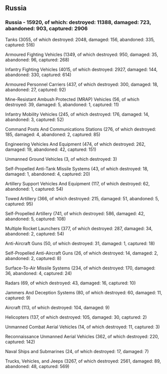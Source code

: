 
 
 ## Russia
 
 ### Russia - 15920, of which: destroyed: 11388, damaged: 723, abandoned: 903, captured: 2906

 

 

 Tanks (3055, of which destroyed: 2048, damaged: 156, abandoned: 335, captured: 516)

 Armoured Fighting Vehicles (1349, of which destroyed: 950, damaged: 35, abandoned: 96, captured: 268)

 Infantry Fighting Vehicles (4015, of which destroyed: 2927, damaged: 144, abandoned: 330, captured: 614)

 Armoured Personnel Carriers (437, of which destroyed: 300, damaged: 18, abandoned: 27, captured: 92)

 Mine-Resistant Ambush Protected (MRAP) Vehicles (56, of which destroyed: 39, damaged: 5, abandoned: 1, captured: 11)

 Infantry Mobility Vehicles (245, of which destroyed: 176, damaged: 14, abandoned: 3, captured: 52)

 Command Posts And Communications Stations (276, of which destroyed: 185, damaged: 4, abandoned: 2, captured: 85)

 Engineering Vehicles And Equipment (474, of which destroyed: 262, damaged: 19, abandoned: 42, captured: 151)

 Unmanned Ground Vehicles (3, of which destroyed: 3)

 Self-Propelled Anti-Tank Missile Systems (43, of which destroyed: 18, damaged: 1, abandoned: 4, captured: 20)

 Artillery Support Vehicles And Equipment (117, of which destroyed: 62, abandoned: 1, captured: 54)

 Towed Artillery (366, of which destroyed: 215, damaged: 51, abandoned: 5, captured: 95)

 Self-Propelled Artillery (741, of which destroyed: 586, damaged: 42, abandoned: 5, captured: 108)

 Multiple Rocket Launchers (377, of which destroyed: 287, damaged: 34, abandoned: 2, captured: 54)

 Anti-Aircraft Guns (50, of which destroyed: 31, damaged: 1, captured: 18)

 Self-Propelled Anti-Aircraft Guns (26, of which destroyed: 14, damaged: 2, abandoned: 2, captured: 8)

 Surface-To-Air Missile Systems (234, of which destroyed: 170, damaged: 36, abandoned: 4, captured: 24)

 Radars (69, of which destroyed: 43, damaged: 16, captured: 10)

 Jammers And Deception Systems (80, of which destroyed: 60, damaged: 11, captured: 9)

 Aircraft (113, of which destroyed: 104, damaged: 9)

 Helicopters (137, of which destroyed: 105, damaged: 30, captured: 2)

 Unmanned Combat Aerial Vehicles (14, of which destroyed: 11, captured: 3)

 Reconnaissance Unmanned Aerial Vehicles (362, of which destroyed: 220, captured: 142)

 Naval Ships and Submarines (24, of which destroyed: 17, damaged: 7)

 Trucks, Vehicles, and Jeeps (3267, of which destroyed: 2561, damaged: 89, abandoned: 48, captured: 569)

